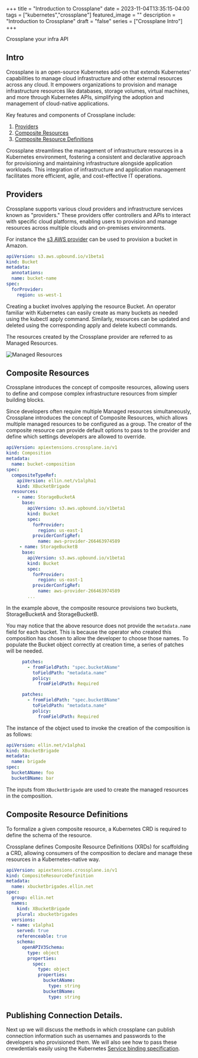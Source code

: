 +++
title = "Introduction to Crossplane"
date = 2023-11-04T13:35:15-04:00
tags = ["kubernetes","crossplane"]
featured_image = ""
description = "Introduction to Crossplane"
draft = "false"
series = ["Crossplane Intro"]
+++


Crossplane your infra API
## Intro
Crossplane is an open-source Kubernetes add-on that extends Kubernetes' capabilities to manage cloud infrastructure and other external resources across any cloud. It empowers organizations to provision and manage infrastructure resources like databases, storage volumes, virtual machines, and more through Kubernetes APIs, simplifying the adoption and management of cloud-native applications.


Key features and components of Crossplane include:


1. [Providers](#providers)
1. [Composite Resources](#composite-resources)
1. [Composite Resource Definitions](#composite-resource-definitions )


Crossplane streamlines the management of infrastructure resources in a Kubernetes environment, fostering a consistent and declarative approach for provisioning and maintaining infrastructure alongside application workloads. This integration of infrastructure and application management facilitates more efficient, agile, and cost-effective IT operations.


## Providers

Crossplane supports various cloud providers and infrastructure services known as "providers." These providers offer controllers and APIs to interact with specific cloud platforms, enabling users to provision and manage resources across multiple clouds and on-premises environments.

For instance the [s3 AWS provider](https://marketplace.upbound.io/providers/upbound/provider-aws-s3/v0.43.1) can be used to provision a bucket in Amazon.  

```yaml
apiVersion: s3.aws.upbound.io/v1beta1
kind: Bucket
metadata:
  annotations:
  name: bucket-name
spec:
  forProvider:
    region: us-west-1
```

Creating a bucket involves applying the resource Bucket. An operator familiar with Kubernetes can easily create as many buckets as needed using the kubectl apply command. Similarly, resources can be updated and deleted using the corresponding apply and delete kubectl commands.

The resources created by the Crossplane provider are referred to as Managed Resources.

![Managed Resources](/wp-content/uploads/2023/Crossplane-Managed-Resources.png)

## Composite Resources

Crossplane introduces the concept of composite resources, allowing users to define and compose complex infrastructure resources from simpler building blocks.

Since developers often require multiple Managed resources simultaneously, Crossplane introduces the concept of Composite Resources, which allows multiple managed resources to be configured as a group. The creator of the composite resource can provide default options to pass to the provider and define which settings developers are allowed to override.

```yaml
apiVersion: apiextensions.crossplane.io/v1
kind: Composition
metadata:
  name: bucket-composition
spec:
  compositeTypeRef:
    apiVersion: ellin.net/v1alpha1
    kind: XBucketBrigade
  resources:
    - name: StorageBucketA
      base:
        apiVersion: s3.aws.upbound.io/v1beta1
        kind: Bucket
        spec:
          forProvider:
            region: us-east-1
          providerConfigRef:
            name: aws-provider-266463974589
     - name: StorageBucketB
      base:
        apiVersion: s3.aws.upbound.io/v1beta1
        kind: Bucket
        spec:
          forProvider:
            region: us-east-1
          providerConfigRef:
            name: aws-provider-266463974589
        ...
   ```

In the example above, the composite resource provisions two buckets, StorageBucketA and StorageBucketB.

You may notice that the above resource does not provide the `metadata.name` field for each bucket. This is because the operator who created this composition has chosen to allow the developer to choose those names. To populate the Bucket object correctly at creation time, a series of patches will be needed.

```yaml
      patches:
        - fromFieldPath: "spec.bucketAName"
          toFieldPath: "metadata.name"
          policy:
            fromFieldPath: Required
```

```yaml
      patches:
        - fromFieldPath: "spec.bucketBName"
          toFieldPath: "metadata.name"
          policy:
            fromFieldPath: Required
```
The instance of the object used to invoke the creation of the composition is as follows:


```yaml
apiVersion: ellin.net/v1alpha1
kind: XBucketBrigade
metadata:
  name: brigade
spec:
  bucketAName: foo
  bucketBName: bar
```

The inputs from `XBucketBrigade` are used to create the managed resources in the composition.


## Composite Resource Definitions
To formalize a given composite resource, a Kubernetes CRD is required to define the schema of the resource.

Crossplane defines Composite Resource Definitions (XRDs) for scaffolding a CRD, allowing consumers of the composition to declare and manage these resources in a Kubernetes-native way.


```yaml
apiVersion: apiextensions.crossplane.io/v1
kind: CompositeResourceDefinition
metadata: 
  name: xbucketbrigades.ellin.net
spec:
  group: ellin.net
  names:
    kind: XBucketBrigade
    plural: xbucketbrigades
  versions:
  - name: v1alpha1
    served: true
    referenceable: true
    schema:
      openAPIV3Schema:
        type: object
        properties:
          spec:
            type: object
            properties:
              bucketAName:
                type: string
              bucketBName:
                type: string
```

## Publishing Connection Details.

Next up we will discuss the methods in which crossplane can publish connection information such as usernames and passwords to the developers who provisioned them. We will also see how to pass these crewdentials easily using the Kubernetes [Service binding specification](https://servicebinding.io).
